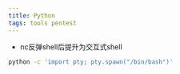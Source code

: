```yaml
---
title: Python
tags: tools pentest
---
```


- nc反弹shell后提升为交互式shell

```bash
python -c 'import pty; pty.spawn("/bin/bash")' 
```

